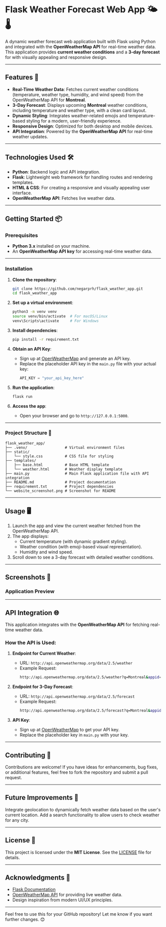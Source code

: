 # Flask Weather Forecast Web App 🌤️🌡️

A dynamic weather forecast web application built with Flask using Python and integrated with the **OpenWeatherMap API** for real-time weather data. This application provides **current weather conditions** and a **3-day forecast** for with visually appealing and responsive design.

---

## Features 🚀

- **Real-Time Weather Data**: Fetches current weather conditions (temperature, weather type, humidity, and wind speed) from the OpenWeatherMap API for **Montreal**.
- **3-Day Forecast**: Displays upcoming **Montreal** weather conditions, including temperature and weather type, with a clean card layout.
- **Dynamic Styling**: Integrates weather-related emojis and temperature-based styling for a modern, user-friendly experience.
- **Responsive Design**: Optimized for both desktop and mobile devices.
- **API Integration**: Powered by the **OpenWeatherMap API** for real-time weather updates.

---

## Technologies Used 🛠️

- **Python**: Backend logic and API integration.
- **Flask**: Lightweight web framework for handling routes and rendering templates.
- **HTML & CSS**: For creating a responsive and visually appealing user interface.
- **OpenWeatherMap API**: Fetches live weather data.

---

## Getting Started 📦

### Prerequisites

- **Python 3.x** installed on your machine.
- An **OpenWeatherMap API key** for accessing real-time weather data.

---

### Installation

1. **Clone the repository**:
   ```bash
   git clone https://github.com/negarprh/flask_weather_app.git
   cd flask_weather_app
   ```

2. **Set up a virtual environment**:
   ```bash
   python3 -m venv venv
   source venv/bin/activate  # For macOS/Linux
   venv\Scripts\activate     # For Windows
   ```

3. **Install dependencies**:
   ```bash
   pip install -r requirement.txt
   ```

4. **Obtain an API Key**:
   - Sign up at [OpenWeatherMap](https://openweathermap.org/) and generate an API key.
   - Replace the placeholder API key in the `main.py` file with your actual key:
     ```python
     API_KEY = "your_api_key_here"
     ```

5. **Run the application**:
   ```bash
   flask run
   ```

6. **Access the app**:
   - Open your browser and go to `http://127.0.0.1:5000`.

---

### Project Structure 📂

```plaintext
flask_weather_app/
├── .venv/                 # Virtual environment files
├── static/
│   └── style.css          # CSS file for styling
├── templates/
│   ├── base.html          # Base HTML template
│   └── weather.html       # Weather display template
├── main.py                # Main Flask application file with API integration
├── README.md              # Project documentation
├── requirement.txt        # Project dependencies
└── website_screenshot.png # Screenshot for README
```

---

## Usage 🖥️

1. Launch the app and view the current weather fetched from the OpenWeatherMap API.
2. The app displays:
   - Current temperature (with dynamic gradient styling).
   - Weather condition (with emoji-based visual representation).
   - Humidity and wind speed.
3. Scroll down to see a 3-day forecast with detailed weather conditions.

---

## Screenshots 📸

### Application Preview


---

## API Integration 🌐

This application integrates with the **OpenWeatherMap API** for fetching real-time weather data.

### How the API is Used:
1. **Endpoint for Current Weather**:
   - URL: `http://api.openweathermap.org/data/2.5/weather`
   - Example Request:
     ```bash
     http://api.openweathermap.org/data/2.5/weather?q=Montreal&appid=your_api_key&units=metric
     ```
2. **Endpoint for 3-Day Forecast**:
   - URL: `http://api.openweathermap.org/data/2.5/forecast`
   - Example Request:
     ```bash
     http://api.openweathermap.org/data/2.5/forecast?q=Montreal&appid=your_api_key&units=metric
     ```

3. **API Key**:
   - Sign up at [OpenWeatherMap](https://openweathermap.org/) to get your API key.
   - Replace the placeholder key in `main.py` with your key.

---

## Contributing 🤝

Contributions are welcome! If you have ideas for enhancements, bug fixes, or additional features, feel free to fork the repository and submit a pull request.

---

## Future Improvements 🌟
Integrate geolocation to dynamically fetch weather data based on the user's current location.
Add a search functionality to allow users to check weather for any city.

---

## License 📜

This project is licensed under the **MIT License**. See the [LICENSE](LICENSE) file for details.

---

## Acknowledgments 🙏

- [Flask Documentation](https://flask.palletsprojects.com/)
- [OpenWeatherMap API](https://openweathermap.org/) for providing live weather data.
- Design inspiration from modern UI/UX principles.

---

Feel free to use this for your GitHub repository! Let me know if you want further changes. 😊
